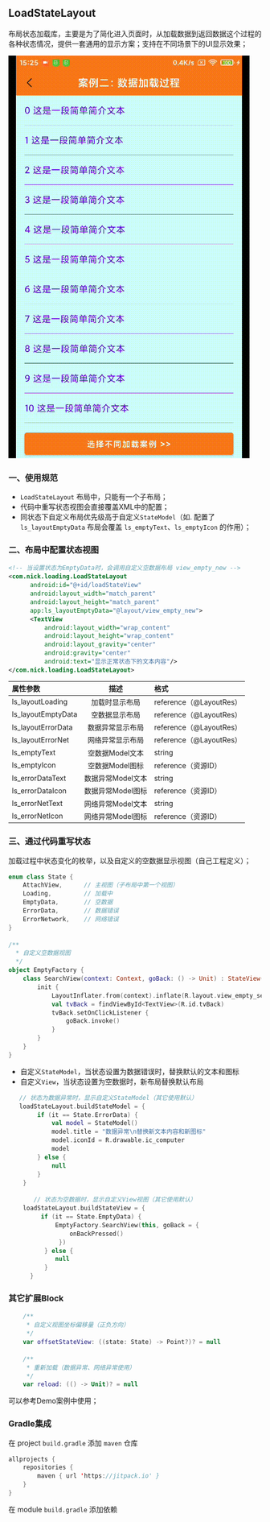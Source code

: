 ## LoadStateLayout

布局状态加载库，主要是为了简化进入页面时，从加载数据到返回数据这个过程的各种状态情况，提供一套通用的显示方案；支持在不同场景下的UI显示效果；

![gif](https://github.com/unknownzhouz/LoadingLayout/blob/main/static/Screenrecorder-2021-10-29-15-25-47-461.gif)



### 一、使用规范

- `LoadStateLayout` 布局中，只能有一个子布局；
- 代码中重写状态视图会直接覆盖XML中的配置；
- 同状态下自定义布局优先级高于自定义`StateModel`（如. 配置了`ls_layoutEmptyData` 布局会覆盖 `ls_emptyText`、`ls_emptyIcon` 的作用）；

### 二、布局中配置状态视图

```xml
<!-- 当设置状态为EmptyData时，会调用自定义空数据布局 view_empty_new -->
<com.nick.loading.LoadStateLayout
      android:id="@+id/loadStateView"
      android:layout_width="match_parent"
      android:layout_height="match_parent"
      app:ls_layoutEmptyData="@layout/view_empty_new">
      <TextView
          android:layout_width="wrap_content"
          android:layout_height="wrap_content"
          android:layout_gravity="center"
          android:gravity="center"
          android:text="显示正常状态下的文本内容"/>
</com.nick.loading.LoadStateLayout>
```

| 属性参数 | 描述             | 格式 |
| :--------    | :------------------:     | :--------    |
| ls_layoutLoading | 加载时显示布局 | reference（@LayoutRes） |
| ls_layoutEmptyData | 空数据显示布局          | reference（@LayoutRes） |
| ls_layoutErrorData | 数据异常显示布局  | reference（@LayoutRes） |
| ls_layoutErrorNet | 网络异常显示布局  | reference（@LayoutRes） |
| ls_emptyText | 空数据Model文本 | string |
| ls_emptyIcon | 空数据Model图标 | reference（资源ID） |
| ls_errorDataText | 数据异常Model文本 | string |
| ls_errorDataIcon | 数据异常Model图标 | reference（资源ID） |
| ls_errorNetText | 网络异常Model文本 | string |
| ls_errorNetIcon | 网络异常Model图标 | reference（资源ID） |

### 三、通过代码重写状态

加载过程中状态变化的枚举，以及自定义的空数据显示视图（自己工程定义）；

```kotlin
enum class State {
    AttachView,      // 主视图（子布局中第一个视图）
    Loading,         // 加载中
    EmptyData,       // 空数据
    ErrorData,       // 数据错误
    ErrorNetwork,    // 网络错误
}

/**
  * 自定义空数据视图
  */
object EmptyFactory {
    class SearchView(context: Context, goBack: () -> Unit) : StateView(context) {
        init {
            LayoutInflater.from(context).inflate(R.layout.view_empty_search, this, true)
            val tvBack = findViewById<TextView>(R.id.tvBack)
            tvBack.setOnClickListener {
                goBack.invoke()
            }
        }
    }
}
```

- 自定义`StateModel`，当状态设置为数据错误时，替换默认的文本和图标
- 自定义`View`，当状态设置为空数据时，新布局替换默认布局

```kotlin
   // 状态为数据异常时，显示自定义StateModel（其它使用默认）
   loadStateLayout.buildStateModel = {
        if (it == State.ErrorData) {
            val model = StateModel()
            model.title = "数据异常\n替换新文本内容和新图标"
            model.iconId = R.drawable.ic_computer
            model
        } else {
            null
        }
    }

       // 状态为空数据时，显示自定义View视图（其它使用默认）
    loadStateLayout.buildStateView = {
         if (it == State.EmptyData) {
             EmptyFactory.SearchView(this, goBack = {
                 onBackPressed()
              })
          } else {
             null
          }
      }
```



### 其它扩展Block

```kotlin
    /**
     * 自定义视图坐标偏移量（正负方向）
     */
    var offsetStateView: ((state: State) -> Point?)? = null 

    /**
     * 重新加载（数据异常、网络异常使用）
     */
    var reload: (() -> Unit)? = null
```

可以参考Demo案例中使用；



### Gradle集成

在 project `build.gradle` 添加 `maven` 仓库

```kotlin
allprojects {
    repositories {
        maven { url 'https://jitpack.io' }
    }
}
```

在 module `build.gradle` 添加依赖

```kotlin

```